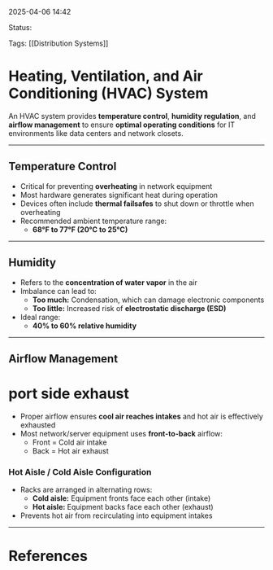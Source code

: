 2025-04-06 14:42

Status:

Tags: [[Distribution Systems]]

# Heating, Ventilation, and Air Conditioning (HVAC) System

An HVAC system provides **temperature control**, **humidity regulation**, and **airflow management** to ensure **optimal operating conditions** for IT environments like data centers and network closets.

---

## Temperature Control

- Critical for preventing **overheating** in network equipment
- Most hardware generates significant heat during operation
- Devices often include **thermal failsafes** to shut down or throttle when overheating
- Recommended ambient temperature range:
  - **68°F to 77°F (20°C to 25°C)**

---

## Humidity

- Refers to the **concentration of water vapor** in the air
- Imbalance can lead to:
  - **Too much:** Condensation, which can damage electronic components
  - **Too little:** Increased risk of **electrostatic discharge (ESD)**
- Ideal range:
  - **40% to 60% relative humidity**

---

## Airflow Management

# port side exhaust

- Proper airflow ensures **cool air reaches intakes** and hot air is effectively exhausted
- Most network/server equipment uses **front-to-back** airflow:
  - Front = Cold air intake  
  - Back = Hot air exhaust

### Hot Aisle / Cold Aisle Configuration

- Racks are arranged in alternating rows:
  - **Cold aisle:** Equipment fronts face each other (intake)
  - **Hot aisle:** Equipment backs face each other (exhaust)
- Prevents hot air from recirculating into equipment intakes

---

# References
